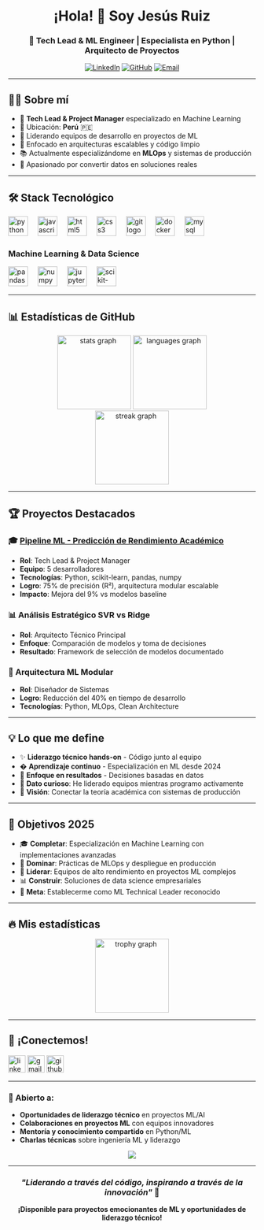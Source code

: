 <div align="center">

# ¡Hola! 👋 Soy Jesús Ruiz

### 🚀 Tech Lead & ML Engineer | Especialista en Python | Arquitecto de Proyectos

[![LinkedIn](https://img.shields.io/badge/LinkedIn-0077B5?style=for-the-badge&logo=linkedin&logoColor=white)](https://linkedin.com/in/tu-perfil)
[![GitHub](https://img.shields.io/badge/GitHub-100000?style=for-the-badge&logo=github&logoColor=white)](https://github.com/Jenaru0)
[![Email](https://img.shields.io/badge/Email-D14836?style=for-the-badge&logo=gmail&logoColor=white)](mailto:tu-email@gmail.com)

</div>

---

## 👨‍💻 Sobre mí

- 🚀 **Tech Lead & Project Manager** especializado en Machine Learning
- 📍 Ubicación: **Perú** 🇵🇪
- 💼 Liderando equipos de desarrollo en proyectos de ML
- 🎯 Enfocado en arquitecturas escalables y código limpio
- 📚 Actualmente especializándome en **MLOps** y sistemas de producción
- 🌟 Apasionado por convertir datos en soluciones reales

---

## 🛠️ Stack Tecnológico

<div align="left">
  <img src="https://cdn.jsdelivr.net/gh/devicons/devicon/icons/python/python-original.svg" height="40" alt="python logo"  />
  <img width="12" />
  <img src="https://cdn.jsdelivr.net/gh/devicons/devicon/icons/javascript/javascript-original.svg" height="40" alt="javascript logo"  />
  <img width="12" />
  <img src="https://cdn.jsdelivr.net/gh/devicons/devicon/icons/html5/html5-original.svg" height="40" alt="html5 logo"  />
  <img width="12" />
  <img src="https://cdn.jsdelivr.net/gh/devicons/devicon/icons/css3/css3-original.svg" height="40" alt="css3 logo"  />
  <img width="12" />
  <img src="https://cdn.jsdelivr.net/gh/devicons/devicon/icons/git/git-original.svg" height="40" alt="git logo"  />
  <img width="12" />
  <img src="https://cdn.jsdelivr.net/gh/devicons/devicon/icons/docker/docker-original.svg" height="40" alt="docker logo"  />
  <img width="12" />
  <img src="https://cdn.jsdelivr.net/gh/devicons/devicon/icons/mysql/mysql-original.svg" height="40" alt="mysql logo"  />
</div>

### Machine Learning & Data Science

<div align="left">
  <img src="https://cdn.jsdelivr.net/gh/devicons/devicon/icons/pandas/pandas-original.svg" height="40" alt="pandas logo"  />
  <img width="12" />
  <img src="https://cdn.jsdelivr.net/gh/devicons/devicon/icons/numpy/numpy-original.svg" height="40" alt="numpy logo"  />
  <img width="12" />
  <img src="https://cdn.jsdelivr.net/gh/devicons/devicon/icons/jupyter/jupyter-original.svg" height="40" alt="jupyter logo"  />
  <img width="12" />
  <img src="https://upload.wikimedia.org/wikipedia/commons/0/05/Scikit_learn_logo_small.svg" height="40" alt="scikit-learn logo"  />
</div>

---

## 📊 Estadísticas de GitHub

<div align="center">
  <img src="https://github-readme-stats.vercel.app/api?username=Jenaru0&hide_title=false&hide_rank=false&show_icons=true&include_all_commits=true&count_private=true&disable_animations=false&theme=tokyonight&locale=es&hide_border=false" height="150" alt="stats graph"  />
  <img src="https://github-readme-stats.vercel.app/api/top-langs?username=Jenaru0&locale=es&hide_title=false&layout=compact&card_width=320&langs_count=5&theme=tokyonight&hide_border=false" height="150" alt="languages graph"  />
</div>

<div align="center">
  <img src="https://streak-stats.demolab.com?user=Jenaru0&locale=es&mode=daily&theme=tokyonight&hide_border=false&border_radius=5&order=3" height="150" alt="streak graph"  />
</div>

---

## 🏆 Proyectos Destacados

### 🎓 [Pipeline ML - Predicción de Rendimiento Académico](https://github.com/Jenaru0/Machine-Learning)

- **Rol**: Tech Lead & Project Manager
- **Equipo**: 5 desarrolladores
- **Tecnologías**: Python, scikit-learn, pandas, numpy
- **Logro**: 75% de precisión (R²), arquitectura modular escalable
- **Impacto**: Mejora del 9% vs modelos baseline

### 📊 Análisis Estratégico SVR vs Ridge

- **Rol**: Arquitecto Técnico Principal
- **Enfoque**: Comparación de modelos y toma de decisiones
- **Resultado**: Framework de selección de modelos documentado

### 🔧 Arquitectura ML Modular

- **Rol**: Diseñador de Sistemas
- **Logro**: Reducción del 40% en tiempo de desarrollo
- **Tecnologías**: Python, MLOps, Clean Architecture

---

## 💡 Lo que me define

- ✨ **Liderazgo técnico hands-on** - Código junto al equipo
- � **Aprendizaje continuo** - Especialización en ML desde 2024
- 🎯 **Enfoque en resultados** - Decisiones basadas en datos
- 🎲 **Dato curioso**: He liderado equipos mientras programo activamente
- 🚀 **Visión**: Conectar la teoría académica con sistemas de producción

---

## 🎯 Objetivos 2025

- 🎓 **Completar**: Especialización en Machine Learning con implementaciones avanzadas
- 🚀 **Dominar**: Prácticas de MLOps y despliegue en producción
- 👥 **Liderar**: Equipos de alto rendimiento en proyectos ML complejos
- 📊 **Construir**: Soluciones de data science empresariales
- 🌟 **Meta**: Establecerme como ML Technical Leader reconocido

---

## 🔥 Mis estadísticas

<div align="center">
  <img src="https://github-profile-trophy.vercel.app?username=Jenaru0&theme=tokyonight&column=-1&row=1&margin-w=8&margin-h=8&no-bg=false&no-frame=false&order=4" height="150" alt="trophy graph"  />
</div>

---

## 🤝 ¡Conectemos!

<div align="left">
  <img src="https://img.shields.io/static/v1?message=LinkedIn&logo=linkedin&label=&color=0077B5&logoColor=white&labelColor=&style=for-the-badge" height="35" alt="linkedin logo"  />
  <img src="https://img.shields.io/static/v1?message=Gmail&logo=gmail&label=&color=D14836&logoColor=white&labelColor=&style=for-the-badge" height="35" alt="gmail logo"  />
  <img src="https://img.shields.io/static/v1?message=GitHub&logo=github&label=&color=100000&logoColor=white&labelColor=&style=for-the-badge" height="35" alt="github logo"  />
</div>

---

### 💼 Abierto a:

- **Oportunidades de liderazgo técnico** en proyectos ML/AI
- **Colaboraciones en proyectos ML** con equipos innovadores
- **Mentoría y conocimiento compartido** en Python/ML
- **Charlas técnicas** sobre ingeniería ML y liderazgo

<div align="center">
  <img src="https://visitor-badge.laobi.icu/badge?page_id=Jenaru0.Jenaru0&"  />
</div>

---

<div align="center">

### _"Liderando a través del código, inspirando a través de la innovación"_ 🚀

**¡Disponible para proyectos emocionantes de ML y oportunidades de liderazgo técnico!**

</div>
